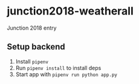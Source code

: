 # junction2018-weatherall

Junction 2018 entry

## Setup backend

1. Install `pipenv`
2. Run `pipenv install` to install deps
3. Start app with `pipenv run python app.py`
